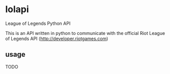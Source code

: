 lolapi
======

League of Legends Python API

This is an API written in python to communicate with the official Riot League of Legends API (http://developer.riotgames.com)

usage
-----

TODO
